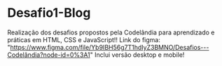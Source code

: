 # Desafio1-Blog

Realização dos desafios propostos pela Codelândia para aprendizado e práticas em HTML, CSS e JavaScript!!
Link do figma: "https://www.figma.com/file/Yb9IBH56g7T1hdIyZ3BMNO/Desafios---Codelândia?node-id=0%3A1"
Inclui versão desktop e mobile!
